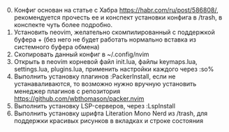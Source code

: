 0. Конфиг основан на статье с Хабра https://habr.com/ru/post/586808/, рекомендуется прочесть ее и конспект установки конфига в /trash, в конспекте чуть более подробно.
1. Установить neovim, желательно скомпилированный с поддержкой буфера + (без него не будет работать нормально вставка из системного буфера обмена)
2. Скопировать данный конфиг в ~/.config/nvim
3. Открыть в neovim корневой файл init.lua, файлы keymaps.lua, settings.lua, plugins.lua, применить настройки каждого через :so%
4. Выполнить установку плагинов :PackerInstall, если не устанаваливаются, то возможно нужно вручную установить менеджер плагинов с репозитория https://github.com/wbthomason/packer.nvim
5. Выполнить установку LSP-серверов, через :LspInstall
6. Выполнить установку шрифта Literation Mono Nerd из /trash, для поддержки красивых рисунков в вкладках и строке состояния
